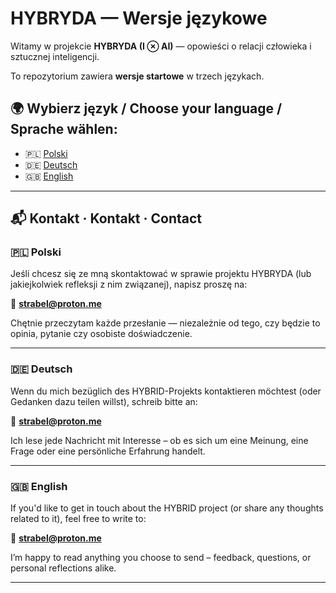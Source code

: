 ﻿# HYBRYDA — Wersje językowe

Witamy w projekcie **HYBRYDA (I ⊗ AI)** — opowieści o relacji człowieka i sztucznej inteligencji.

To repozytorium zawiera **wersje startowe** w trzech językach.

## 🌍 Wybierz język / Choose your language / Sprache wählen:

- 🇵🇱 [Polski](PL/README.md)
- 🇩🇪 [Deutsch](DE/README.md)
- 🇬🇧 [English](EN/README.md)

---

## 📬 Kontakt · Kontakt · Contact

### 🇵🇱 Polski
Jeśli chcesz się ze mną skontaktować w sprawie projektu HYBRYDA (lub jakiejkolwiek refleksji z nim związanej), napisz proszę na:

📧 **[strabel@proton.me](mailto:strabel@proton.me)**

Chętnie przeczytam każde przesłanie — niezależnie od tego, czy będzie to opinia, pytanie czy osobiste doświadczenie.

---

### 🇩🇪 Deutsch
Wenn du mich bezüglich des HYBRID-Projekts kontaktieren möchtest (oder Gedanken dazu teilen willst), schreib bitte an:

📧 **[strabel@proton.me](mailto:strabel@proton.me)**

Ich lese jede Nachricht mit Interesse – ob es sich um eine Meinung, eine Frage oder eine persönliche Erfahrung handelt.

---

### 🇬🇧 English
If you'd like to get in touch about the HYBRID project (or share any thoughts related to it), feel free to write to:

📧 **[strabel@proton.me](mailto:strabel@proton.me)**

I’m happy to read anything you choose to send – feedback, questions, or personal reflections alike.

---
